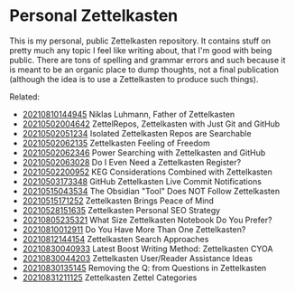 # Personal Zettelkasten

This is my personal, public Zettelkasten repository. It contains stuff
on pretty much any topic I feel like writing about, that I'm good with
being public. There are tons of spelling and grammar errors and such
because it is meant to be an organic place to dump thoughts, not a final
publication (although the idea is to use a Zettelkasten to produce such
things).

Related:

* [20210810144945](/20210810144945/) Niklas Luhmann, Father of Zettelkasten
* [20210502004642](/20210502004642/) ZettelRepos, Zettelkasten with Just Git and GitHub
* [20210502051234](/20210502051234/) Isolated Zettelkasten Repos are Searchable
* [20210502062135](/20210502062135/) Zettelkasten Feeling of Freedom
* [20210502062346](/20210502062346/) Power Searching with Zettelkasten and GitHub
* [20210502063028](/20210502063028/) Do I Even Need a Zettelkasten Register?
* [20210502200952](/20210502200952/) KEG Considerations Combined with Zettelkasten
* [20210503173348](/20210503173348/) GitHub Zettelkasten Live Commit Notifications
* [20210515043534](/20210515043534/) The Obsidian "Tool" Does NOT Follow Zettelkasten
* [20210515171252](/20210515171252/) Zettelkasten Brings Peace of Mind
* [20210528151635](/20210528151635/) Zettelkasten Personal SEO Strategy
* [20210805235321](/20210805235321/) What Size Zettelkasten Notebook Do You Prefer?
* [20210810012911](/20210810012911/) Do You Have More Than One Zettelkasten?
* [20210812144154](/20210812144154/) Zettelkasten Search Approaches
* [20210830040933](/20210830040933/) Latest Boost Writing Method: Zettelkasten CYOA
* [20210830044203](/20210830044203/) Zettelkasten User/Reader Assistance Ideas
* [20210830135145](/20210830135145/) Removing the Q: from Questions in Zettelkasten
* [20210831211125](/20210831211125/) Zettelkasten Zettel Categories
